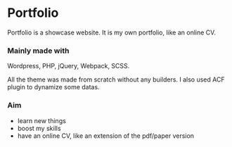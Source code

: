 # Portfolio

Portfolio is a showcase website. It is my own portfolio, like an online CV. 

### Mainly made with
Wordpress, PHP, jQuery, Webpack, SCSS.

All the theme was made from scratch without any builders.
I also used ACF plugin to dynamize some datas.

### Aim
- learn new things
- boost my skills
- have an online CV, like an extension of the pdf/paper version